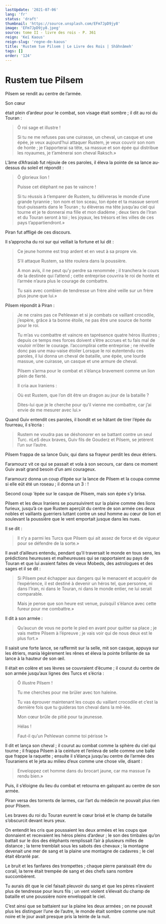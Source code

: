```yaml
---
lastUpdate: '2021-07-06'
lang: 'fr'
status: 'draft'
thumbnail: 'https://source.unsplash.com/EFm7JpD9jy8'
image: 'EFm7JpD9jy8.jpeg'
source: tome II - livre des rois - P. 361
reign: 'Keï Kaous'
reign-slug: 'regne-de-kaous'
title: 'Rustem tue Pilsem | Le Livre des Rois | Shâhnâmeh'
tags: []
order: '124'
---
```


# Rustem tue Pilsem

Pilsem se rendit au centre de l’armée.

Son cœur

était plein d’ardeur pour le combat, son visage était sombre ; il dit au roi du Touran :

> Ô roi sage et illustre !
>
> Si tu ne me refuses pas une cuirasse, un cheval, un casque et une épée, je veux aujourd’hui attaquer Rustem, je veux couvrir son nom de honte ; je t’apporterai sa tête, sa massue et son épée qui distribue les royaumes, je t’amènerai son cheval Raksch.»

L’âme d’Afrasiab fut réjouie de ces paroles, il éleva la pointe de sa lance au-dessus du soleil et répondit :

> Ô glorieux lion !
>
> Puisse cet éléphant ne pas te vaincre !
>
> Si tu réussis à t’emparer de Rustem, tu délivreras le monde d’une grande tyrannie ; ton nom et ton sceau, ton épée et ta massue seront tout-puissants dans le Touran ; tu élèveras ma tête jusqu’au ciel qui tourne et je te donnerai ma fille et mon diadème ; deux tiers de l’Iran et du Touran seront à toi ; les joyaux, les trésors et les villes de ces pays t’appartiendront.»

Piran fut affligé de ces discours.

Il s’approcha du roi sur qui veillait la fortune et lui dit :

> Ce jeune homme est trop ardent et en veut à sa propre vie.
>
> S’il attaque Rustem, sa tête roulera dans la poussière.
>
> A mon avis, il ne peut qu’y perdre sa renommée ; il tranchera le cours de la destinée qui l’attend ; cette entreprise couvrira le roi de honte et l’armée n’aura plus le courage de combattre.
>
> Tu sais avec combien de tendresse un frère aîné veille sur un frère plus jeune que lui.»

Pilsem répondit à Piran :

> Je ne crains pas ce Pehlewan et si je combats ce vaillant crocodile, j’espère, grâce à ta bonne étoile, ne pas être une source de honte pour le roi.
>
> Tu m’as vu combattre et vaincre en taprésence quatre héros illustres ; depuis ce temps mes forces doivent s’être accrues et tu fais mal de vouloir m’ôter le courage. l’accomplirai cette entreprise ; ne réveille donc pas une mau-vaise étoiler Lorsque le roi eutentendu ces paroles, il lui donna un cheval de bataille, une épée, une lourde massue, une cuirasse, un casque et une armure de cheval.
>
> Pilsem s’arma pour le combat et s’élança bravement comme un lion plein de fierté.
>
> Il cria aux Iraniens :

> Où est Rustem, que l’on dit être un dragon au jour de la bataille ?
>
> Dites-lui que je le cherche pour qu’il vienne me combattre, car j’ai envie de me mesurer avec lui.»

Quand Guiv entendit ces paroles, il bondit et se hâtant de tirer l’épée du fourreau, il s’écria :

> Rustem ne voudra pas se déshonorer en se battant contre un seul Turc. nLeS deux braves, Guiv fils de Gouderz et Pilsem, se jetèrent l’un sur l’autre.

Pilsem frappa de sa lance Guiv, qui dans sa frayeur perdit les deux étriers.

Faramourz vit ce qui se passait et vola à son secours, car dans ce moment Guiv avait grand besoin d’un ami courageux.

Faramourz donna un coup d’épée sur la lance de Pilsem et la coupa comme si elle eût été un roseau ; il donna un 3 : !

Second coup ’épée sur le casque de Pilsem, mais son épée s’y brisa.

Pilsem et les deux Iraniens se poursuivirent sur la plaine comme des lions furieux, jusqu’à ce que Rustem aperçût du centre de son armée ces deux nobles et vaillants guerriers luttant contre un seul homme au cœur de lion et soulevant la poussière que le vent emportait jusque dans les nues.

Il se dit :

> Il n’y a parmi les Turcs que Pilsem qui ait assez de force et de vigueur pour se défendre de la sorte.»

Il avait d’ailleurs entendu, pendant qu’il traversait le monde en tous sens, les prédictions heureuses et malheureuses qui se rapportaient au pays de Touran et que lui avaient faites de vieux Mobeds, des astrologues et des sages et il se dit :

> Si Pilsem peut échapper aux dangers qui le menacent et acquérir de l’expérience, il est destiné à devenir un héros tel, que personne, ni dans l’Iran, ni dans le Touran, ni dans le monde entier, ne lui serait comparable.
>
> Mais je pense que son heure est venue, puisquïl s’élance avec cette fureur pour me combattre.»

Il dit à son armée :

> Qu’aucun de vous ne porte le pied en avant pour quitter sa place ; je vais mettre Pilsem à l’épreuve ; je vais voir qui de nous deux est le plus fort.»

Il saisit une forte lance, se raffermit sur la selle, mit son casque, appuya sur les étriers, mania légèrement les rênes et éleva la pointe brillante de sa lance à la hauteur de son œil.

Il était en colère et ses lèvres se couvraient d’écume ; il courut du centre de son armée jusqu’aux lignes des Turcs et s’écria :

> Ô illustre Pilsem !
>
> Tu me cherches pour me brûler avec ton haleine.
>
> Tu vas éprouver maintenant les coups du vaillant crocodile et c’est la dernière fois que tu guideras ton cheval dans la mê-Iée.
>
> Mon cœur brûle de pitié pour ta jeunesse.
>
> Hélas !
>
> Faut-il qu’un Pehlewan comme toi périsse !»

Il dit et lança son cheval ; il courut au combat comme la sphère du ciel qui tourne ; il frappa Pilsem à la ceinture et l’enleva de selle comme une balle que frappe la raquette ; ensuite il s’élança jusqu’au centre de l’armée des Touraniens et le jeta au milieu d’eux comme une chose vile, disant :

> Enveloppez cet homme dans du brocart jaune, car ma massue l’a rendu bien.»

Puis, il s’éloigne du lieu du combat et retourna en galopant au centre de son armée.

Piran versa des torrents de larmes, car l’art du médecin ne pouvait plus rien pour Pilsem.

Les braves du roi du Touran eurent le cœur brisé et le champ de bataille s’obscurcit devant leurs yeux.

On entendit les cris que poussaient les deux armées et les coups que donnaient et recevaient les héros pleins d’ardeur ; le son des timbales qu’on battait sur le dos des éléphants remplissait l’air à plusieurs milles de distance ; la terre tremblait sous les sabots des chevaux ; la montagne devenait une mer de sang et la plaine une montagne de cadavres ; le ciel était ébranlé par.

Le bruit et les fanfares des trompettes ; chaque pierre paraissait être du corail, la terre était trempée de sang et des chefs sans nombre succombèrent.

Tu aurais dit que le ciel faisait pleuvoir du sang et que les pères n’avaient plus de tendresse pour leurs fils ; un vent violent s’élevait du champ de bataille et une poussière noire enveloppait le ciel.

C’est ainsi que se battaient sur la plaine les deux armées ; on ne pouvait plus les distinguer l’une de l’autre, le monde était sombre comme une nuit noire et le jour avait presque pris la teinte de la nuit.
